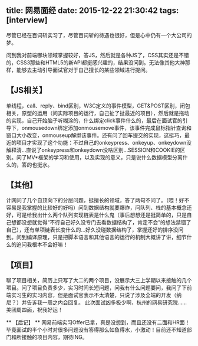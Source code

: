 title: 网易面经
date: 2015-12-22 21:30:42
tags: [interview]
---
尽管已经在百词斩实习了，尽管百词斩的待遇也很好，但是心中仍有一个大公司的梦。
<!-- more -->
问到我对前端哪块领域掌握较好，答JS，然后就是各种JS了，CSS其实还是不错的，CSS3那些和HTML5的新API都挺感兴趣的，结果没问到。无法像其他大神那样，能够去主动引导面试官对于自己擅长的某些领域进行提问。
## 【JS相关】
单线程，call、reply、bind区别，W3C定义的事件模型，GET&POST区别，闭包相关，原型的运用（问实际项目的运行，自己扯了扯最近的项目），然后就是拖动的实现，自己开始脑子听糊涂的，什么绑定click事件什么的，最后在面试官的引导下，onmousedown绑定添加onmousemove事件，该事件完成鼠标指针查询和窗口大小改变，onmouseup解绑该事件。还有问了回车提交的实现，这挺巧，最近的项目才实现了这个功能：不过自己的onkeypress、onkeyup、onkeydown没解释清…直说了onkeypress和onkeydown没啥区别…SESSION和COOKIE的区别。问了MV*框架的学习和使用，以及实现的意义，只是说什么数据模型分离什么的，答的也挺水。
## 【其他】
计网问了几个自顶向下的分层问题，挺擅长的领域，答了两句不问了。（喂！好不容易是我掌握的比较好的好吗）问到数据结构就要爆炸，问队列、栈的基本概念还好，可是给我出什么两个队列实现链表是什么鬼（事后想想还是挺简单的，只是自己想都没想就觉得“不行自己好久没专门去看数据结构了，肯定不会”的想法禁锢了自己），还有单项链表长度什么的…好久没碰数据结构了，掌握还好的排序没问到。问到编译原理，只是把脚本语言和其他语言的运行的机制大概讲了讲，细节什么的追问我根本不会好嘛！
## 【项目】
聊了项目相关，简历上只写了大二的两个项目，没展示大三上学期以来接触的几个项目。问了项目负责多少，实习时间长短问题，问我有什么问题要问，我问了下前端实习生的实习内容，但是面试官表示不太清楚，只说了涉及全端的开发（纳尼？）并告诉我一周之内会回复。
此次面试凶多极少啊，杭州的网易研究院……
美团周四面，祝我好运！

** 【后记】 **
网易前端实习Offer已拿，真是没想到，而且还没有二面和HR面！毕竟面试的半个小时对很多问题没有答得那么如鱼得水，小激动！目前还不知道部门和所接触的项目内容，期待ING。
